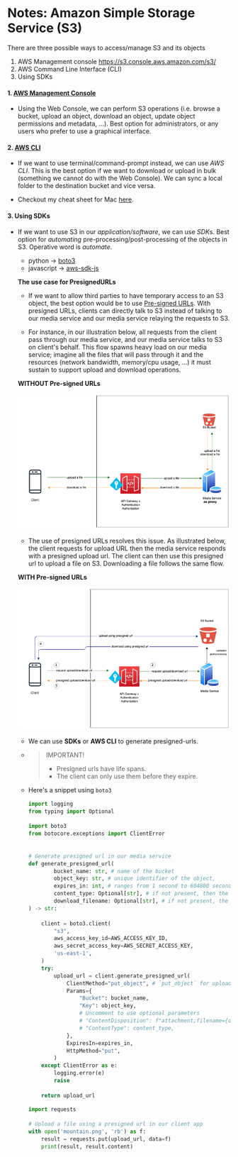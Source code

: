 # Notes: Amazon Simple Storage Service (S3)

There are three possible ways to access/manage S3 and its objects
1. AWS Management console https://s3.console.aws.amazon.com/s3/
1. AWS Command Line Interface (CLI)
1. Using SDKs
#### 1. [AWS Management Console](https://s3.console.aws.amazon.com/s3/)

-  Using the Web Console, we can perform S3 operations (i.e. browse a bucket, upload an object, download an object, update object permissions and metadata, ...). Best option for administrators, or any users who prefer to use a graphical interface.

#### 2. [AWS CLI](https://docs.aws.amazon.com/polly/latest/dg/setup-aws-cli.html)

- If we want to use terminal/command-prompt instead, we can use *AWS CLI*. This is the best option if we want to download or upload in bulk (something we cannot do with the Web Console). We can sync a local folder to the destination bucket and vice versa.

- Checkout my cheat sheet for Mac [here](https://gist.github.com/cereblanco/5d1dc6687d426d644c02141d0de90ef0).

#### 3. Using SDKs

- If we want to use S3 in our *application/software*, we can use *SDK*s. Best option for *automating* pre-processing/post-processing of the objects in S3. Operative word is *automate*.

  - python -> [boto3](https://github.com/boto/boto3)
  - javascript -> [aws-sdk-js](https://github.com/aws/aws-sdk-js)

  **The use case for PresignedURLs**

  - If we want to allow third parties to have temporary access to an S3 object, the best option would be to use [Pre-signed URLs](https://boto3.amazonaws.com/v1/documentation/api/latest/guide/s3-presigned-urls.html). With presigned URLs, clients can directly talk to S3 instead of talking to our media service and our media service relaying the requests to S3.

  - For instance, in our illustration below, all requests from the client pass through our media service, and our media service talks to S3 on client's behalf. This flow spawns heavy load on our media service; imagine all the files that will pass through it and the resources (network bandwidth, memory/cpu usage, ...) it must sustain to support upload and download operations.

  **WITHOUT Pre-signed URLs**

    ![WITHOUT Pre-signed URLs](media-service-as-proxy.png)

  - The use of presigned URLs resolves this issue. As illustrated below, the client requests for upload URL then the media service responds with a presigned upload url. The client can then use this presigned url to upload a file on S3. Downloading a file follows the same flow.

  **WITH Pre-signed URLs**

    ![WITH Pre-signed URLs](presigned-urls-flow.png)

  - We can use **SDKs** or **AWS CLI** to generate presigned-urls.
  
  - 
    > IMPORTANT!
    > - Presigned urls have life spans.
    > - The client can only use them before they expire.

  - Here's a snippet using `boto3`

    ```python
    import logging
    from typing import Optional

    import boto3
    from botocore.exceptions import ClientError


    # Generate presigned url in our media service
    def generate_presigned_url(
            bucket_name: str, # name of the bucket
            object_key: str, # unique identifier of the object,
            expires_in: int, # ranges from 1 second to 604800 seconds
            content_type: Optional[str], # if not present, then the content-type is deduced from file extension
            download_filename: Optional[str], # if not present, the object key is used
    ) -> str:

        client = boto3.client(
            "s3",
            aws_access_key_id=AWS_ACCESS_KEY_ID,
            aws_secret_access_key=AWS_SECRET_ACCESS_KEY,
            'us-east-1',
        )
        try:
            upload_url = client.generate_presigned_url(
                ClientMethod="put_object", # `put_object` for upload, `get_object` for download
                Params={
                    "Bucket": bucket_name,
                    "Key": object_key,
                    # Uncomment to use optional parameters
                    # "ContentDisposition": f"attachment;filename={download_filename}",
                    # "ContentType": content_type,
                },
                ExpiresIn=expires_in, 
                HttpMethod="put", 
            )
        except ClientError as e:
            logging.error(e)
            raise

        return upload_url
    ```

    ```python
    import requests

    # Upload a file using a presigned url in our client app
    with open('mountain.png', 'rb') as f:
        result = requests.put(upload_url, data=f)
        print(result, result.content)

    ```

